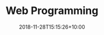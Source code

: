 ---
title: 'Web Programming'
date: 2018-11-28T15:15:26+10:00
icon: 'services/service-icon-3.png'
featured: true
weight: 4
draft: false
heroHeading: 'Web Programming'
heroSubHeading: 'Using code to automate our interactions with websites and services'
heroBackground: 'services/service1.jpg'
summary: '
- HTTP

- Client/Server

- `requests` library

- json

- HTML and parsing

- Scraping vs. APIs
'
---